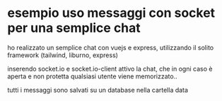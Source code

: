 # esempio uso messaggi con socket per una semplice chat

ho realizzato un semplice chat con vuejs e express, utilizzando il solito 
framework (tailwind, liburno, express)

inserendo socket.io e socket.io-client attivo la chat, che in ogni caso è aperta e non protetta
qualsiasi utente viene memorizzato..

tutti i messaggi sono salvati su un database nella cartella data
